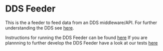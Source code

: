 # DDS Feeder

This is the a feeder to feed data from an DDS middleware/API. For further understanding the DDS see [here](https://www.dds-foundation.org/what-is-dds-3/).

Instructions for running the DDS Feeder can be found [here](src/README.md)
If you are plannning to further develop the DDS Feeder have a look at our tests [here](tests/README.md)
